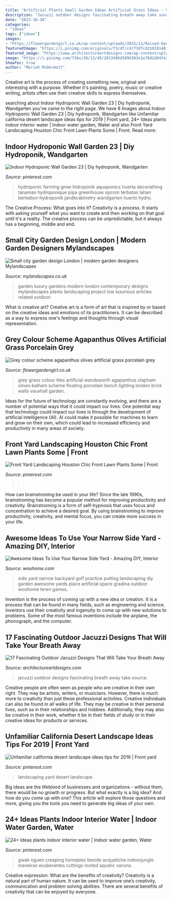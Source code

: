 ```yaml
---
title: "Artificial Plants Small Garden Ideas Artificial Grass Ideas - Small City Garden Design London"
description: "Jacuzzi outdoor designs fascinating breath away take source"
date: "2023-10-30"
categories:
- "ideas"
tags: ["ideas"]
images:
- "https://flowergardengirl.co.uk/wp-content/uploads/2015/11/Raised-beds-grey-colour-scheme-agapanthus-olives-artificial-grass-porcelain-grey-tiles-yellow-stock-brick-walls-grey-Floating-bench-Balham-Clapham-Wandsworth-721x1024.jpg"
featuredImage: "https://i.pinimg.com/originals/f3/df/cd/f3dfcd2101814011f3370f99348cc7f7.jpg"
featured_image: "https://www.architectureartdesigns.com/wp-content/uploads/2016/05/10-35-630x419.jpg"
image: "https://i.pinimg.com/736x/20/13/48/2013486d509d363e1e78d2d04fe2557b.jpg"
ShowToc: true
author: "Moriah McDermott"
---
```



Creative art is the process of creating something new, original and interesting with a purpose. Whether it's painting, poetry, music or creative writing, artists often use their creative skills to express themselves.

	

		
searching about Indoor Hydroponic Wall Garden 23 | Diy hydroponik, Wandgarten you've came to the right page. We have 8 Images about Indoor Hydroponic Wall Garden 23 | Diy hydroponik, Wandgarten like Unfamiliar california desert landscape ideas tips for 2019 | Front yard, 24+ Ideas plants indoor interior water | Indoor water garden, Water and also Front Yard Landscaping Houston Chic Front Lawn Plants Some | Front. Read more:
		
    
## Indoor Hydroponic Wall Garden 23 | Diy Hydroponik, Wandgarten

<img loading=lazy src="https://i.pinimg.com/736x/20/13/48/2013486d509d363e1e78d2d04fe2557b.jpg" onerror="this.onerror=null;this.src='https://tse2.mm.bing.net/th?id=OIP.dLRnC1cHId_nT6uj0fywOQHaJ3&amp;pid=15.1';" alt="Indoor Hydroponic Wall Garden 23 | Diy hydroponik, Wandgarten">

_Source: pinterest.com_

>hydroponic farming grow hidroponik aquaponics huerta decorathing tanaman hydroponique pipa greenhouse opcom terbatas lahan berkebun hydroponik jandkcabinetry wandgarten huerto hydro. 

	

The Creative Process: What goes into it?
Creativity is a process. It starts with asking yourself what you want to create and then working on that goal until it's a reality. The creative process can be unpredictable, but it always has a beginning, middle and end.

    
## Small City Garden Design London | Modern Garden Designers Mylandscapes

<img loading=lazy src="https://www.mylandscapes.co.uk/town-gardens/contemporary-garden/residential-garden-design.jpg" onerror="this.onerror=null;this.src='https://tse4.mm.bing.net/th?id=OIP.pdLenr9_1F1M16ssR1ERsQHaEo&amp;pid=15.1';" alt="Small city garden design London | modern garden designers Mylandscapes">

_Source: mylandscapes.co.uk_

>garden luxury gardens modern london contemporary designs mylandscapes plants landscaping project low luxurious articles related outdoor. 

	

What is creative art?
Creative art is a form of art that is inspired by or based on the creative ideas and emotions of its practitioners. It can be described as a way to express one's feelings and thoughts through visual representation.

    
## Grey Colour Scheme Agapanthus Olives Artificial Grass Porcelain Grey

<img loading=lazy src="https://flowergardengirl.co.uk/wp-content/uploads/2015/11/Raised-beds-grey-colour-scheme-agapanthus-olives-artificial-grass-porcelain-grey-tiles-yellow-stock-brick-walls-grey-Floating-bench-Balham-Clapham-Wandsworth-721x1024.jpg" onerror="this.onerror=null;this.src='https://tse2.mm.bing.net/th?id=OIP.xrEtvc-FuYDE4rguU_prZgHaKh&amp;pid=15.1';" alt="Grey colour scheme agapanthus olives artificial grass porcelain grey">

_Source: flowergardengirl.co.uk_

>grey grass colour tiles artificial wandsworth agapanthus clapham olives balham scheme floating porcelain bench lighting london brick walls vauxhall garden. 

	

Ideas for the future of technology are constantly evolving, and there are a number of potential ways that it could impact our lives. One potential way that technology could impact our lives is through the development of artificial intelligence (AI). AI could make it possible for machines to learn and grow on their own, which could lead to increased efficiency and productivity in many areas of society.

    
## Front Yard Landscaping Houston Chic Front Lawn Plants Some | Front

<img loading=lazy src="https://i.pinimg.com/736x/f1/6b/0a/f16b0a6ed2ca53bf354a8109c36f6f2c.jpg" onerror="this.onerror=null;this.src='https://tse1.mm.bing.net/th?id=OIP.e0sHigedC_MglVEOZ3mX4wHaEs&amp;pid=15.1';" alt="Front Yard Landscaping Houston Chic Front Lawn Plants Some | Front">

_Source: pinterest.com_

>. 

	

How can brainstroming be used in your life?
Since the late 1990s, brainstroming has become a popular method for improving productivity and creativity. Brainstroming is a form of self-hypnosis that uses focus and concentration to achieve a desired goal. By using brainstroming to improve productivity, creativity, and mental focus, you can create more success in your life.

    
## Awesome Ideas To Use Your Narrow Side Yard - Amazing DIY, Interior

<img loading=lazy src="http://www.woohome.com/wp-content/uploads/2016/06/how-to-use-a-narrow-side-yard-woohome-8_3.jpg" onerror="this.onerror=null;this.src='https://tse1.mm.bing.net/th?id=OIP.khK-bgkTEgClfzusgW2JqAHaRH&amp;pid=15.1';" alt="Awesome Ideas To Use Your Narrow Side Yard - Amazing DIY, Interior">

_Source: woohome.com_

>side yard narrow backyard golf practice putting landscaping diy garden awesome yards place artificial space gradina outdoor woohome teren games. 

	

Invention is the process of coming up with a new idea or creation. It is a process that can be found in many fields, such as engineering and science. Inventors use their creativity and ingenuity to come up with new solutions to problems. Some of the most famous inventions include the airplane, the phonograph, and the computer.

    
## 17 Fascinating Outdoor Jacuzzi Designs That Will Take Your Breath Away

<img loading=lazy src="https://www.architectureartdesigns.com/wp-content/uploads/2016/05/10-35-630x419.jpg" onerror="this.onerror=null;this.src='https://tse2.mm.bing.net/th?id=OIP.-DYblnJUYyDuDbn4NL5njgHaE7&amp;pid=15.1';" alt="17 Fascinating Outdoor Jacuzzi Designs That Will Take Your Breath Away">

_Source: architectureartdesigns.com_

>jacuzzi outdoor designs fascinating breath away take source. 

	

Creative people are often seen as people who are creative in their own right. They may be artists, writers, or musicians. However, there is much more to creativity than just these professional activities. Creative individuals can also be found in all walks of life. They may be creative in their personal lives, such as in their relationships and hobbies. Additionally, they may also be creative in their work, whether it be in their fields of study or in their creative ideas for products or services.

    
## Unfamiliar California Desert Landscape Ideas Tips For 2019 | Front Yard

<img loading=lazy src="https://i.pinimg.com/736x/b8/f8/78/b8f8780db1cfca9ef845c65855a58db0.jpg" onerror="this.onerror=null;this.src='https://tse4.mm.bing.net/th?id=OIP.HUeufYrun1vBt7k9SjjEfgHaLH&amp;pid=15.1';" alt="Unfamiliar california desert landscape ideas tips for 2019 | Front yard">

_Source: pinterest.com_

>landscaping yard desert landscape. 

	

Big ideas are the lifeblood of businesses and organizations - without them, there would be no growth or progress. But what exactly is a big idea? And how do you come up with one? This article will explore those questions and more, giving you the tools you need to generate big ideas of your own.

    
## 24+ Ideas Plants Indoor Interior Water | Indoor Water Garden, Water

<img loading=lazy src="https://i.pinimg.com/originals/f3/df/cd/f3dfcd2101814011f3370f99348cc7f7.jpg" onerror="this.onerror=null;this.src='https://tse2.mm.bing.net/th?id=OIP.bHNJC6DjzF5n949qB9OQcQAAAA&amp;pid=15.1';" alt="24+ Ideas plants indoor interior water | Indoor water garden, Water">

_Source: pinterest.com_

>gwak nguen creeping homepiez beside acquatiche indoorjungle maneiras exuberantes cuttings rooted aquatic varuna. 

	

Creative expression: What are the benefits of creativity?
Creativity is a natural part of human nature. It can be used to improve one’s creativity, communication and problem solving abilities. There are several benefits of creativity that can be enjoyed by everyone.

